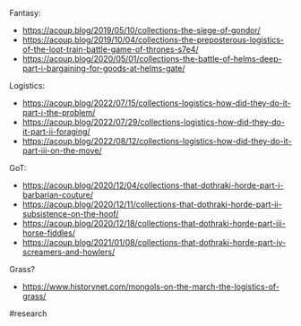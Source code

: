 Fantasy:
- https://acoup.blog/2019/05/10/collections-the-siege-of-gondor/
- https://acoup.blog/2019/10/04/collections-the-preposterous-logistics-of-the-loot-train-battle-game-of-thrones-s7e4/
- https://acoup.blog/2020/05/01/collections-the-battle-of-helms-deep-part-i-bargaining-for-goods-at-helms-gate/

Logistics:
- https://acoup.blog/2022/07/15/collections-logistics-how-did-they-do-it-part-i-the-problem/
- https://acoup.blog/2022/07/29/collections-logistics-how-did-they-do-it-part-ii-foraging/
- https://acoup.blog/2022/08/12/collections-logistics-how-did-they-do-it-part-iii-on-the-move/

GoT:
- https://acoup.blog/2020/12/04/collections-that-dothraki-horde-part-i-barbarian-couture/
- https://acoup.blog/2020/12/11/collections-that-dothraki-horde-part-ii-subsistence-on-the-hoof/
- https://acoup.blog/2020/12/18/collections-that-dothraki-horde-part-iii-horse-fiddles/
- https://acoup.blog/2021/01/08/collections-that-dothraki-horde-part-iv-screamers-and-howlers/

Grass?
- https://www.historynet.com/mongols-on-the-march-the-logistics-of-grass/

#research 